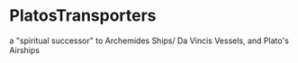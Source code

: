 # PlatosTransporters
a "spiritual successor" to Archemides Ships/ Da Vincis Vessels, and Plato's Airships
